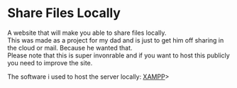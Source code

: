 # Share Files Locally
A website that will make you able to share files locally.  
This was made as a project for my dad and is just to get him off sharing in the cloud or mail. Because he wanted that.  
Please note that this is super invonrable and if you want to host this publicly you need to improve the site.  
  
The software i used to host the server locally: <a href="https://www.apachefriends.org/download.html">XAMPP</a>>
